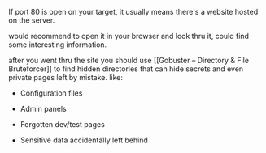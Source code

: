 If port 80 is open on your target, it usually means there's a website hosted on the server.

would recommend to open it in your browser and look thru it, could find some interesting information.

after you went thru the site you should use [[Gobuster – Directory & File Bruteforcer]] to find hidden directories that can hide secrets and even private pages left by mistake.
like:
- Configuration files
    
- Admin panels
    
- Forgotten dev/test pages
    
- Sensitive data accidentally left behind
